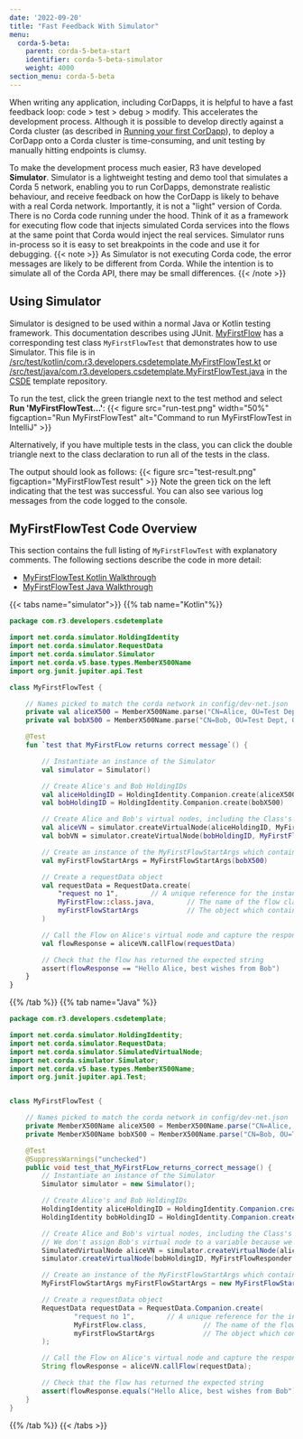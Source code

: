 ```yaml
---
date: '2022-09-20'
title: "Fast Feedback With Simulator"
menu:
  corda-5-beta:
    parent: corda-5-beta-start
    identifier: corda-5-beta-simulator
    weight: 4000
section_menu: corda-5-beta
---
```

When writing any application, including CorDapps, it is helpful to have a fast feedback loop: code > test > debug > modify.
This accelerates the development process.
Although it is possible to develop directly against a Corda cluster (as described in [Running your first CorDapp](../running-your-first-cordapp/run-first-cordapp.html)), to deploy a CorDapp onto a Corda cluster is time-consuming, and unit testing by manually hitting endpoints is clumsy.

To make the development process much easier, R3 have developed **Simulator**.
Simulator is a lightweight testing and demo tool that simulates a Corda 5 network, enabling you to run CorDapps, demonstrate realistic behaviour, and receive feedback on how the CorDapp is likely to behave with a real Corda network.
Importantly, it is not a "light" version of Corda. There is no Corda code running under the hood.
Think of it as a framework for executing flow code that injects simulated Corda services into the flows at the same point that Corda would inject the real services.
Simulator runs in-process so it is easy to set breakpoints in the code and use it for debugging.
{{< note >}}
As Simulator is not executing Corda code, the error messages are likely to be different from Corda. While the intention is to simulate all of the Corda API, there may be small differences.
{{< /note >}}

## Using Simulator

Simulator is designed to be used within a normal Java or Kotlin testing framework. This documentation describes using JUnit. [MyFirstFlow](../first-flow.html) has a corresponding test class `MyFirstFlowTest` that demonstrates how to use Simulator. This file is in [/src/test/kotlin/com.r3.developers.csdetemplate.MyFirstFlowTest.kt](kotlin-flow-test-code.html) or [/src/test/java/com.r3.developers.csdetemplate.MyFirstFlowTest.java](java-flow-test-code.html) in the [CSDE](../cordapp-standard-development-environment/csde.html) template repository.

To run the test, click the green triangle next to the test method and select **Run 'MyFirstFlowTest…'**:
{{< figure src="run-test.png" width="50%" figcaption="Run MyFirstFlowTest" alt="Command to run MyFirstFlowTest in IntelliJ" >}}

Alternatively, if you have multiple tests in the class, you can click the double triangle next to the class declaration to run all of the tests in the class.

The output should look as follows:
{{< figure src="test-result.png" figcaption="MyFirstFlowTest result" >}}
Note the green tick on the left indicating that the test was successful. You can also see various log messages from the code logged to the console.

## MyFirstFlowTest Code Overview

This section contains the full listing of `MyFirstFlowTest` with explanatory comments. The following sections describe the code in more detail:
* [MyFirstFlowTest Kotlin Walkthrough](kotlin-flow-test-code.html)
* [MyFirstFlowTest Java Walkthrough](java-flow-test-code.html)

{{< tabs name="simulator">}}
{{% tab name="Kotlin"%}}
```kotlin
package com.r3.developers.csdetemplate

import net.corda.simulator.HoldingIdentity
import net.corda.simulator.RequestData
import net.corda.simulator.Simulator
import net.corda.v5.base.types.MemberX500Name
import org.junit.jupiter.api.Test

class MyFirstFlowTest {

    // Names picked to match the corda network in config/dev-net.json
    private val aliceX500 = MemberX500Name.parse("CN=Alice, OU=Test Dept, O=R3, L=London, C=GB")
    private val bobX500 = MemberX500Name.parse("CN=Bob, OU=Test Dept, O=R3, L=London, C=GB")

    @Test
    fun `test that MyFirstFLow returns correct message`() {

        // Instantiate an instance of the Simulator
        val simulator = Simulator()

        // Create Alice's and Bob HoldingIDs
        val aliceHoldingID = HoldingIdentity.Companion.create(aliceX500)
        val bobHoldingID = HoldingIdentity.Companion.create(bobX500)

        // Create Alice and Bob's virtual nodes, including the Class's of the flows which will be registered on each node.
        val aliceVN = simulator.createVirtualNode(aliceHoldingID, MyFirstFlow::class.java)
        val bobVN = simulator.createVirtualNode(bobHoldingID, MyFirstFlowResponder::class.java)

        // Create an instance of the MyFirstFlowStartArgs which contains the request arguments for starting the flow
        val myFirstFlowStartArgs = MyFirstFlowStartArgs(bobX500)

        // Create a requestData object
        val requestData = RequestData.create(
            "request no 1",        // A unique reference for the instance of the flow request
            MyFirstFlow::class.java,        // The name of the flow class which is to be started
            myFirstFlowStartArgs            // The object which contains the start arguments of the flow
        )

        // Call the Flow on Alice's virtual node and capture the response from the flow
        val flowResponse = aliceVN.callFlow(requestData)

        // Check that the flow has returned the expected string
        assert(flowResponse == "Hello Alice, best wishes from Bob")
    }
}
```
{{% /tab %}}
{{% tab name="Java" %}}
```java
package com.r3.developers.csdetemplate;

import net.corda.simulator.HoldingIdentity;
import net.corda.simulator.RequestData;
import net.corda.simulator.SimulatedVirtualNode;
import net.corda.simulator.Simulator;
import net.corda.v5.base.types.MemberX500Name;
import org.junit.jupiter.api.Test;


class MyFirstFlowTest {

    // Names picked to match the corda network in config/dev-net.json
    private MemberX500Name aliceX500 = MemberX500Name.parse("CN=Alice, OU=Test Dept, O=R3, L=London, C=GB");
    private MemberX500Name bobX500 = MemberX500Name.parse("CN=Bob, OU=Test Dept, O=R3, L=London, C=GB");

    @Test
    @SuppressWarnings("unchecked")
    public void test_that_MyFirstFLow_returns_correct_message() {
        // Instantiate an instance of the Simulator
        Simulator simulator = new Simulator();

        // Create Alice's and Bob HoldingIDs
        HoldingIdentity aliceHoldingID = HoldingIdentity.Companion.create(aliceX500);
        HoldingIdentity bobHoldingID = HoldingIdentity.Companion.create(bobX500);

        // Create Alice and Bob's virtual nodes, including the Class's of the flows which will be registered on each node.
        // We don't assign Bob's virtual node to a variable because we don't need it for this particular test.
        SimulatedVirtualNode aliceVN = simulator.createVirtualNode(aliceHoldingID, MyFirstFlow.class);
        simulator.createVirtualNode(bobHoldingID, MyFirstFlowResponder.class);

        // Create an instance of the MyFirstFlowStartArgs which contains the request arguments for starting the flow
        MyFirstFlowStartArgs myFirstFlowStartArgs = new MyFirstFlowStartArgs(bobX500);

        // Create a requestData object
        RequestData requestData = RequestData.Companion.create(
                "request no 1",        // A unique reference for the instance of the flow request
                MyFirstFlow.class,              // The name of the flow class which is to be started
                myFirstFlowStartArgs            // The object which contains the start arguments of the flow
        );

        // Call the Flow on Alice's virtual node and capture the response from the flow
        String flowResponse = aliceVN.callFlow(requestData);

        // Check that the flow has returned the expected string
        assert(flowResponse.equals("Hello Alice, best wishes from Bob"));
    }
}
```
{{% /tab %}}
{{< /tabs >}}